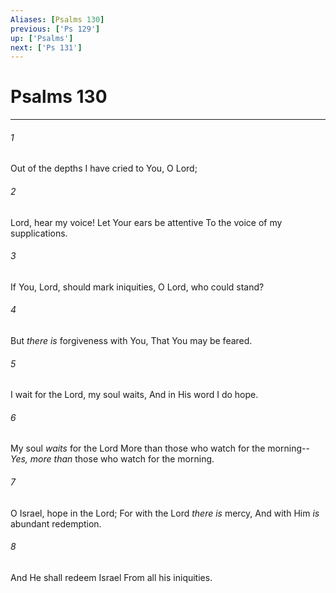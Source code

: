 ```yaml
---
Aliases: [Psalms 130]
previous: ['Ps 129']
up: ['Psalms']
next: ['Ps 131']
---
```

# Psalms 130

***


###### 1 
Out of the depths I have cried to You, O Lord; 

###### 2 
Lord, hear my voice! Let Your ears be attentive To the voice of my supplications. 

###### 3 
If You, Lord, should mark iniquities, O Lord, who could stand? 

###### 4 
But _there is_ forgiveness with You, That You may be feared. 

###### 5 
I wait for the Lord, my soul waits, And in His word I do hope. 

###### 6 
My soul _waits_ for the Lord More than those who watch for the morning-- _Yes, more than_ those who watch for the morning. 

###### 7 
O Israel, hope in the Lord; For with the Lord _there is_ mercy, And with Him _is_ abundant redemption. 

###### 8 
And He shall redeem Israel From all his iniquities.
